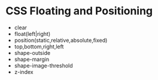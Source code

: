 # CSS Floating and Positioning

* clear 
* float(left|right)
* position(static,relative,absolute,fixed)
* top,bottom,right,left
* shape-outside
* shape-margin
* shape-image-threshold
* z-index